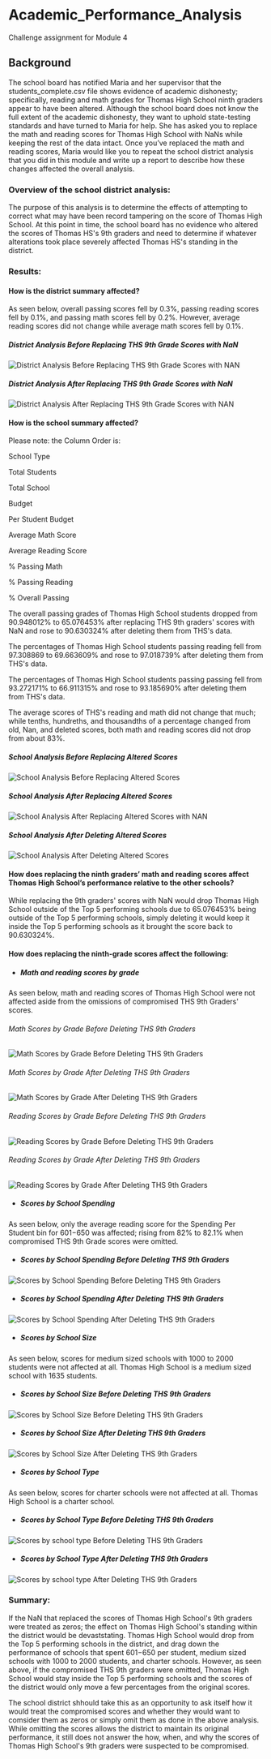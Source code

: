 # Academic_Performance_Analysis
Challenge assignment for Module 4

## Background
The school board has notified Maria and her supervisor that the students_complete.csv file shows evidence of academic dishonesty; specifically, reading and math grades for Thomas High School ninth graders appear to have been altered. Although the school board does not know the full extent of the academic dishonesty, they want to uphold state-testing standards and have turned to Maria for help. She has asked you to replace the math and reading scores for Thomas High School with NaNs while keeping the rest of the data intact. Once you’ve replaced the math and reading scores, Maria would like you to repeat the school district analysis that you did in this module and write up a report to describe how these changes affected the overall analysis.

### Overview of the school district analysis: 
The purpose of this analysis is to determine the effects of attempting to correct what may have been record tampering on the score of Thomas High School. At this point in time, the school board has no evidence who altered the scores of Thomas HS's 9th graders and need to determine if whatever alterations took place severely affected Thomas HS's standing in the district.   

### Results: 

#### How is the district summary affected?

As seen below, overall passing scores fell by 0.3%, passing reading scores fell by 0.1%, and passing math scores fell by 0.2%. However, average reading scores did not change while average math scores fell by 0.1%. 


##### District Analysis Before Replacing THS 9th Grade Scores with NaN
![District Analysis Before Replacing THS 9th Grade Scores with NAN](https://github.com/Itgotworse26/Academic_Performance_Analysis/blob/main/Results/District_Summary_Before_NAN.PNG)

##### District Analysis After Replacing THS 9th Grade Scores with NaN
![District Analysis After Replacing THS 9th Grade Scores with NAN](https://github.com/Itgotworse26/Academic_Performance_Analysis/blob/main/Results/District_Summary_After_NAN.PNG)


#### How is the school summary affected?
Please note: the Column Order is: 

School Type	

Total Students	

Total School 

Budget	

Per Student Budget	

Average Math Score	

Average Reading Score	

% Passing Math	

% Passing Reading	

% Overall Passing


The overall passing grades of Thomas High School students dropped from 90.948012% to 65.076453% after replacing THS 9th graders' scores with NaN and rose to 90.630324% after deleting them from THS's data.

The percentages of Thomas High School students passing reading fell from 97.308869 to 69.663609% and rose to 97.018739% after deleting them from THS's data.

The percentages of Thomas High School students passing passing fell from 93.272171% to 66.911315% and rose to 93.185690% after deleting them from THS's data.

The average scores of THS's reading and math did not change that much; while tenths, hundreths, and thousandths of a percentage changed from old, Nan, and deleted scores, both math and reading scores did not drop from about 83%. 


##### School Analysis Before Replacing Altered Scores
![School Analysis Before Replacing Altered Scores](https://github.com/Itgotworse26/Academic_Performance_Analysis/blob/main/Results/THS_School_Summary_Before_NAN.PNG)


##### School Analysis After Replacing Altered Scores
![School Analysis After Replacing Altered Scores with NAN](https://github.com/Itgotworse26/Academic_Performance_Analysis/blob/main/Results/THS_School_Summary_After_NAN.PNG)


##### School Analysis After Deleting Altered Scores
![School Analysis After Deleting Altered Scores](https://github.com/Itgotworse26/Academic_Performance_Analysis/blob/main/Results/THS_School_Summary_No_THS_9th_Graders.PNG)



#### How does replacing the ninth graders’ math and reading scores affect Thomas High School’s performance relative to the other schools?
While replacing the 9th graders' scores with NaN would drop Thomas High School outside of the Top 5 performing schools due to 65.076453% being outside of the Top 5 performing schools, simply deleting it would keep it inside the Top 5 performing schools as it brought the score back to 90.630324%.  


#### How does replacing the ninth-grade scores affect the following:

* ##### Math and reading scores by grade
As seen below, math and reading scores of Thomas High School were not affected aside from the omissions of compromised THS 9th Graders' scores.

###### Math Scores by Grade Before Deleting THS 9th Graders
![Math Scores by Grade Before Deleting THS 9th Graders](https://github.com/Itgotworse26/Academic_Performance_Analysis/blob/main/Results/Math_Scores_Before_NAN.PNG)

###### Math Scores by Grade After Deleting THS 9th Graders
![Math Scores by Grade After Deleting THS 9th Graders](https://github.com/Itgotworse26/Academic_Performance_Analysis/blob/main/Results/Math_Scores_No_THS_9th_Graders.PNG)


###### Reading Scores by Grade Before Deleting THS 9th Graders
![Reading Scores by Grade Before Deleting THS 9th Graders](https://github.com/Itgotworse26/Academic_Performance_Analysis/blob/main/Results/Reading_Scores_Before_NAN.PNG)

###### Reading Scores by Grade After Deleting THS 9th Graders
![Reading Scores by Grade After Deleting THS 9th Graders](https://github.com/Itgotworse26/Academic_Performance_Analysis/blob/main/Results/Reading_Scores_No_THS_9th_Graders.PNG)


* ##### Scores by School Spending
As seen below, only the average reading score for the Spending Per Student bin for $601-$650 was affected; rising from 82% to 82.1% when compromised THS 9th Grade scores were omitted. 

* ##### Scores by School Spending Before Deleting THS 9th Graders
![Scores by School Spending Before Deleting THS 9th Graders](https://github.com/Itgotworse26/Academic_Performance_Analysis/blob/main/Results/Spending_Summary_Before_NAN.PNG)

* ##### Scores by School Spending After Deleting THS 9th Graders
![Scores by School Spending After Deleting THS 9th Graders](https://github.com/Itgotworse26/Academic_Performance_Analysis/blob/main/Results/Spending_Summary_No_THS_9th_Grade.PNG)


* ##### Scores by School Size 
As seen below, scores for medium sized schools with 1000 to 2000 students were not affected at all. Thomas High School is a medium sized school with 1635 students. 

* ##### Scores by School Size Before Deleting THS 9th Graders
![Scores by School Size Before Deleting THS 9th Graders](https://github.com/Itgotworse26/Academic_Performance_Analysis/blob/main/Results/Size_Summary_Before_NAN.PNG)

* ##### Scores by School Size After Deleting THS 9th Graders
![Scores by School Size After Deleting THS 9th Graders](https://github.com/Itgotworse26/Academic_Performance_Analysis/blob/main/Results/Size_Summary_No_THS_9th_Grade.PNG)


* ##### Scores by School Type 
As seen below, scores for charter schools were not affected at all. Thomas High School is a charter school. 

* ##### Scores by School Type Before Deleting THS 9th Graders
![Scores by school type Before Deleting THS 9th Graders](https://github.com/Itgotworse26/Academic_Performance_Analysis/blob/main/Results/Type_Summary_Before_NAN.PNG)

* ##### Scores by School Type After Deleting THS 9th Graders
![Scores by school type After Deleting THS 9th Graders](https://github.com/Itgotworse26/Academic_Performance_Analysis/blob/main/Results/Type_Summary_No_THS_9th_Grade.PNG)


### Summary: 
If the NaN that replaced the scores of Thomas High School's 9th graders were treated as zeros; the effect on Thomas High School's standing within the district would be devaststating. Thomas High School would drop from the Top 5 performing schools in the district, and drag down the performance of schools that spent $601-$650 per student, medium sized schools with 1000 to 2000 students, and charter schools. However, as seen above, if the compromised THS 9th graders were omitted, Thomas High School would stay inside the Top 5 performing schools and the scores of the district would only move a few percentages from the original scores.

The school district shhould take this as an opportunity to ask itself how it would treat the compromised scores and whether they would want to comsider them as zeros or simply omit them as done in the above analysis. While omitting the scores allows the district to maintain its original performance, it still does not answer the how, when, and why the scores of Thomas High School's 9th graders were suspected to be compromised.